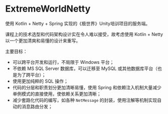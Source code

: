 # ExtremeWorldNetty

使用 Kotlin + Netty + Spring 实现的《极世界》Unity培训项目的服务端。

课程上的技术选型和代码架构设计实在令人难以接受，故考虑使用 Kotlin + Netty 以一个更加清爽和易懂的设计来重写。

主要目标：
* 可以跨平台开发和运行，不局限于 Windows 平台；
* 不依赖 MS SQL Server 数据库，可以迁移至 MySQL 或其他数据库平台（也是为了跨平台）；
* 使用更加纯粹的 SQL 操作；
* 代码的分层和职责划分更加清晰易懂，使用 Spring 和依赖注入机制大量减少单例模式的直接使用，使依赖关系更加清晰；
* 减少套路化代码的编写，如各种 `NetMessage` 的封装，使用注解等机制实现自动的消息路由分发；
